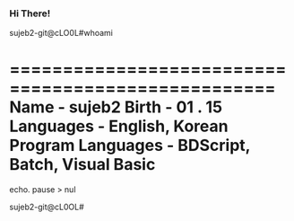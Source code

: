 ### Hi There!

sujeb2-git@cLO0L#whoami

===================================================
Name - sujeb2
Birth - 01 . 15
Languages - English, Korean
Program Languages - BDScript, Batch, Visual Basic
===================================================
echo.
pause > nul

sujeb2-git@cL0OL#
